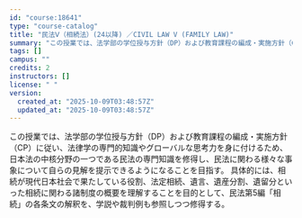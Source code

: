 ```yaml
---
id: "course:18641"
type: "course-catalog"
title: "民法Ⅴ（相続法）(24以降) ／CIVIL LAW V (FAMILY LAW)"
summary: "この授業では、法学部の学位授与方針（DP）および教育課程の編成・実施方針（CP）に従い、法律学の専門的知識やグローバルな思考力を身に付けるため、日本法の中核分野の一つである民法の専門知識を修得し、民法に関わる様々な事象について自らの見解を提…"
tags: []
campus: ""
credits: 2
instructors: []
license: " "
version:
  created_at: "2025-10-09T03:48:57Z"
  updated_at: "2025-10-09T03:48:57Z"
---
```


この授業では、法学部の学位授与方針（DP）および教育課程の編成・実施方針（CP）に従い、法律学の専門的知識やグローバルな思考力を身に付けるため、日本法の中核分野の一つである民法の専門知識を修得し、民法に関わる様々な事象について自らの見解を提示できるようになることを目指す。 具体的には、相続が現代日本社会で果たしている役割、法定相続、遺言、遺産分割、遺留分といった相続に関わる諸制度の概要を理解することを目的として、民法第5編「相続」の各条文の解釈を、学説や裁判例も参照しつつ修得する。
